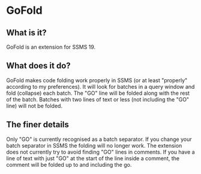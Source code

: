 # GoFold

## What is it?

GoFold is an extension for SSMS 19.

## What does it do?

GoFold makes code folding work properly in SSMS (or at least "properly" according to my preferences).
It will look for batches in a query window and fold (collapse) each batch.
The "GO" line will be folded along with the rest of the batch.
Batches with two lines of text or less (not including the "GO" line) will not be folded.

## The finer details

Only "GO" is currently recognised as a batch separator. If you change your batch separator in SSMS the folding will no longer work.
The extension does not currently try to avoid finding "GO" lines in comments. If you have a line of text with just "GO" at the start of the line inside a comment, the comment will be folded up to and including the go.

